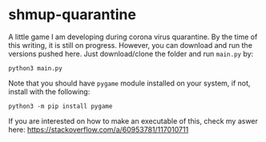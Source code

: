 # shmup-quarantine
A little game I am developing during corona virus quarantine.
By the time of this writing, it is still on progress. However, you can download and run the versions pushed here.
Just download/clone the folder and run `main.py` by:

`python3 main.py`

Note that you should have `pygame` module installed on your system, if not, install with the following:

`python3 -m pip install pygame`

If you are interested on how to make an executable of this, check my aswer here:
https://stackoverflow.com/a/60953781/117010711
